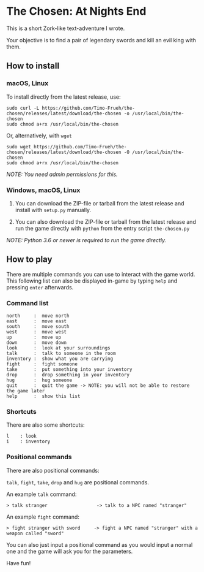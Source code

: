 # The Chosen: At Nights End

This is a short Zork-like text-adventure I wrote.

Your objective is to find a pair of legendary swords and kill an evil king with them.

## How to install

### macOS, Linux

To install directly from the latest release, use:
~~~ shell
sudo curl -L https://github.com/Timo-Frueh/the-chosen/releases/latest/download/the-chosen -o /usr/local/bin/the-chosen
sudo chmod a+rx /usr/local/bin/the-chosen
~~~

Or, alternatively, with `wget`
~~~ shell
sudo wget https://github.com/Timo-Frueh/the-chosen/releases/latest/download/the-chosen -O /usr/local/bin/the-chosen
sudo chmod a+rx /usr/local/bin/the-chosen
~~~

_NOTE: You need admin permissions for this._

### Windows, macOS, Linux

1. You can download the ZIP-file or tarball from the latest release and install with `setup.py` manually.

2. You can also download the ZIP-file or tarball from the latest release and run the game directly with `python` from the entry script `the-chosen.py`
   
_NOTE: Python 3.6 or newer is required to run the game directly._

## How to play

There are multiple commands you can use to interact with the game world. 
This following list can also be displayed in-game by typing `help` and pressing `enter` afterwards.

### Command list

~~~ text
north     :  move north
east      :  move east
south     :  move south
west      :  move west
up        :  move up
down      :  move down
look      :  look at your surroundings
talk      :  talk to someone in the room
inventory :  show what you are carrying
fight     :  fight someone
take      :  put something into your inventory
drop      :  drop something in your inventory
hug       :  hug someone
quit      :  quit the game -> NOTE: you will not be able to restore the game later
help      :  show this list
~~~

### Shortcuts

There are also some shortcuts:

~~~ text
l    : look
i    : inventory
~~~

### Positional commands

There are also positional commands:

`talk`, `fight`, `take`, `drop` and `hug` are positional commands.

An example `talk` command:

~~~ text
> talk stranger                  -> talk to a NPC named "stranger"
~~~

An example `fight` command:

~~~ text
> fight stranger with sword     -> fight a NPC named "stranger" with a weapon called "sword"
~~~

You can also just input a positional command as you would input a normal one and the game will ask you for the parameters.

Have fun!
